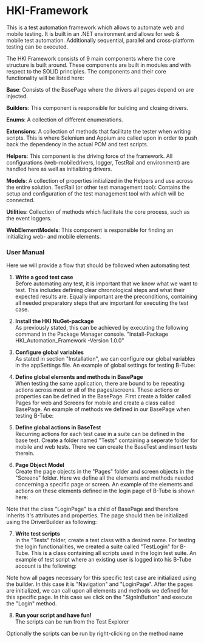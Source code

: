 ﻿# HKI-Framework
 
This is a test automation framework which allows to automate web and mobile testing. It is built in an .NET environment and allows for web & mobile test automation. Additionally sequential, parallel and cross-platform testing can be executed. 

The HKI Framework consists of 9 main components where the core structure is built around. 
These components are built in modules and with respect to the SOLID principles. The 
components and their core functionality will be listed here:

**Base**: Consists of the BasePage where the drivers all pages depend on are injected.

**Builders**: This component is responsible for building and closing drivers.

**Enums**: A collection of different enumerations.

**Extensions**: A collection of methods that facilitate the tester when writing scripts. This is where 
Selenium and Appium are called upon in order to push back the dependency in the actual POM 
and test scripts.

**Helpers**: This component is the driving force of the framework. All configurations (web-mobiledrivers, logger, TestRail and environment) are handled here as well as initializing drivers.

**Models**: A collection of properties initialized in the Helpers and use across the entire solution.
TestRail (or other test management tool): Contains the setup and configuration of the test 
management tool with which will be connected. 

**Utilities**: Collection of methods which facilitate the core process, such as the event loggers. 

**WebElementModels**: This component is responsible for finding an initializing web- and mobile 
elements.

### User Manual

Here we will provide a flow that should be followed when automating test

1. **Write a good test case**<br>
Before automating any test, it is important that we know what we want to test. This includes defining clear chronological steps and what their expected results are. Equally important are the preconditions, containing all needed preparatory steps that are important for executing the test case.
 
2. **Install the HKI NuGet-package**<br>
As previously stated, this can be achieved by executing the following command in the Package Manager console.
"Install-Package HKI_Automation_Framework -Version 1.0.0"
 
3. **Configure global variables**<br>
As stated in section "Installation", we can configure our global variables in the appSettings file. An example of global
settings for testing B-Tube:

 
4. **Define global elements and methods in BasePage**<br>
When testing the same application, there are bound to be repeating actions across most or all of the pages/screens. These actions or properties can be defined in the BasePage. First create a folder called Pages for web and Screens for mobile and create a class called BasePage. An example of methods we defined in our BasePage when testing B-Tube:


 
5. **Define global actions in BaseTest**<br>
Recurring actions for each test case in a suite can be defined in the base test. Create a folder named "Tests" containing a seperate folder for mobile and web tests. There we can create the BaseTest and insert tests therein.

 
 
6. **Page Object Model**<br>
Create the page objects in the "Pages" folder  and screen objects in the "Screens" folder. Here we define all the elements and methods needed concerning a specific page or screen. An example of the elements and actions on these elements defined in the login page of B-Tube is shown here:

Note that the class "LoginPage" is a child of BasePage and therefore inherits it's attributes and properties. The page should then be initialized using the DriverBuilder as following:

 
7. **Write test scripts**<br>
In the "Tests" folder, create a test class with a desired name. For testing the login functionalities, we created a suite called "TestLogin" for B-Tube. This is a class containing all scripts used in the login test suite. An example of test script where an existing user is logged into his B-Tube account is the following:
 

Note how all pages necessary for this specific test case are initialized using the builder. In this case it is "Navigation" and "LoginPage". After the pages are initialized, we can call upon all elements and methods we defined for this specific page. In this case we click on the "SignInButton" and execute the "Login" method.
 

 
8. **Run your script and have fun!**<br>
The scripts can be run from the Test Explorer
 

Optionally the scripts can be run by right-clicking on the method name
 
